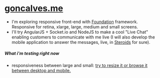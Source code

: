 <h1><a href="http://goncalves.me/">goncalves.me</a></h1>

<ul>
	<li>I'm exploring responsive front-end with <a href="http://foundation.zurb.com/">Foundation</a> framework. Responsive for retina, xlarge, large, medium and small screens. </li>
	<li>I'll try AngularJS + Socket.io and NodeJS to make a cool "Live Chat" enabling customers to communicate with me live (I will also develop the mobile application to answer the messages, live, in <a href="http://www.appgyver.com/steroids">Steroids</a> for sure).</li>
</ul>

<h5>What i'm testing right now</h5>
<ul>
	<li>responsiveness between large and small:  <a href="http://goncalves.me/goncalves.me/test2.html">try to resize it or browse it between desktop and mobile.</a></li>
</ul>
